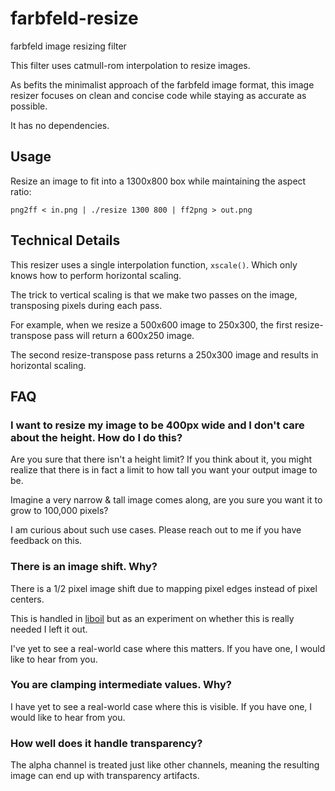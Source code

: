# farbfeld-resize
farbfeld image resizing filter

This filter uses catmull-rom interpolation to resize images.

As befits the minimalist approach of the farbfeld image format, this image
resizer focuses on clean and concise code while staying as accurate as possible.

It has no dependencies.

## Usage

Resize an image to fit into a 1300x800 box while maintaining the aspect ratio:

```
png2ff < in.png | ./resize 1300 800 | ff2png > out.png
```

## Technical Details

This resizer uses a single interpolation function, `xscale()`. Which only knows
how to perform horizontal scaling.

The trick to vertical scaling is that we make two passes on the image,
transposing pixels during each pass.

For example, when we resize a 500x600 image to 250x300, the first
resize-transpose pass will return a 600x250 image.

The second resize-transpose pass returns a 250x300 image and results in
horizontal scaling.

## FAQ

### I want to resize my image to be 400px wide and I don't care about the height. How do I do this?

Are you sure that there isn't a height limit? If you think about it, you might
realize that there is in fact a limit to how tall you want your output image
to be.

Imagine a very narrow & tall image comes along, are you sure you want it to
grow to 100,000 pixels?

I am curious about such use cases. Please reach out to me if you have feedback
on this.

### There is an image shift. Why?

There is a 1/2 pixel image shift due to mapping pixel edges instead of pixel
centers.

This is handled in [liboil](https://github.com/ender672/liboil) but as an
experiment on whether this is really needed I left it out.

I've yet to see a real-world case where this matters. If you have one, I would
like to hear from you.

### You are clamping intermediate values. Why?

I have yet to see a real-world case where this is visible. If you have one, I
would like to hear from you.

### How well does it handle transparency?

The alpha channel is treated just like other channels, meaning the resulting
image can end up with transparency artifacts.
